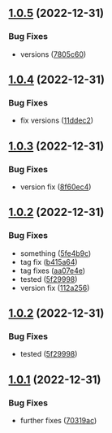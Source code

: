 ## [1.0.5](https://github.com/EncyclopediaGalactica/Sdk.Core/compare/1.0.4...1.0.5) (2022-12-31)


### Bug Fixes

* versions ([7805c60](https://github.com/EncyclopediaGalactica/Sdk.Core/commit/7805c60c622ffcbde8287d320d747082c9a6935e))

## [1.0.4](https://github.com/EncyclopediaGalactica/Sdk.Core/compare/1.0.3...1.0.4) (2022-12-31)


### Bug Fixes

* fix versions ([11ddec2](https://github.com/EncyclopediaGalactica/Sdk.Core/commit/11ddec26c5dec11dc646f1dbdf35f5d650f55ee6))

## [1.0.3](https://github.com/EncyclopediaGalactica/Sdk.Core/compare/1.0.2...1.0.3) (2022-12-31)


### Bug Fixes

* version fix ([8f60ec4](https://github.com/EncyclopediaGalactica/Sdk.Core/commit/8f60ec475861094cca2f64bb9ed6070d4e50ef96))

## [1.0.2](https://github.com/EncyclopediaGalactica/Sdk.Core/compare/1.0.1...1.0.2) (2022-12-31)


### Bug Fixes

* something ([5fe4b9c](https://github.com/EncyclopediaGalactica/Sdk.Core/commit/5fe4b9c11f3848f7db06e3ecbcf30fc9f1ca301c))
* tag fix ([b415a64](https://github.com/EncyclopediaGalactica/Sdk.Core/commit/b415a64c24357f6ef5564ed737f15b4f8c3d5b58))
* tag fixes ([aa07e4e](https://github.com/EncyclopediaGalactica/Sdk.Core/commit/aa07e4e13575592d2353ae83235e5c36fe58256a))
* tested ([5f29998](https://github.com/EncyclopediaGalactica/Sdk.Core/commit/5f2999878a045b87fc8d4071087328c381fa06d4))
* version fix ([112a256](https://github.com/EncyclopediaGalactica/Sdk.Core/commit/112a2567233b99dde12b09e37546db998c4f402f))

## [1.0.2](https://github.com/EncyclopediaGalactica/Sdk.Core/compare/1.0.1...1.0.2) (2022-12-31)


### Bug Fixes

* tested ([5f29998](https://github.com/EncyclopediaGalactica/Sdk.Core/commit/5f2999878a045b87fc8d4071087328c381fa06d4))

## [1.0.1](https://github.com/EncyclopediaGalactica/Sdk.Core/compare/1.0.0...1.0.1) (2022-12-31)


### Bug Fixes

* further fixes ([70319ac](https://github.com/EncyclopediaGalactica/Sdk.Core/commit/70319ac826d4c0999c11601973e67b9ad7f89f5c))
